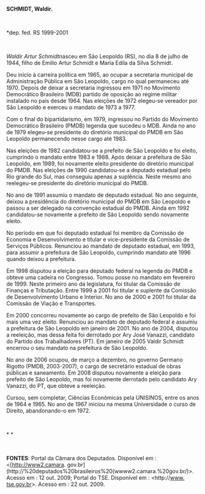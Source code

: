 **SCHMIDT, Waldir.**

 

\*dep. fed. RS 1999-2001

 

*Waldir Artur Schmidt*nasceu em São Leopoldo (RS), no dia 8 de julho de
1944, filho de Emilio Artur Schmidt e Maria Edila da Silva Schmidt.

Deu inicio à carreira política em 1965, ao ocupar a secretaria municipal
de Administração Pública em São Leopoldo, cargo no qual permaneceu até
1970. Depois de deixar a secretaria ingressou em 1971 no Movimento
Democrático Brasileiro (MDB) partido de oposição ao regime militar
instalado no país desde 1964. Nas eleições de 1972 elegeu-se vereador
por São Leopoldo e exerceu o mandato de 1973 a 1977.

Com o final do bipartidarismo, em 1979, ingressou no Partido do
Movimento Democrático Brasileiro (PMDB) legenda que sucedeu o MDB. Ainda
no ano de 1979 elegeu-se presidente do diretório municipal do PMDB em
São Leopoldo permanecendo nesse cargo até 1983.

Nas eleições de 1982 candidatou-se a prefeito de São Leopoldo e foi
eleito,  cumprindo o mandato entre 1983 e 1988. Após deixar a prefeitura
de São Leopoldo, em 1989, foi novamente eleito presidente do diretório
municipal do PMDB. Nas eleições de 1990 candidatou-se a deputado
estadual pelo Rio grande do Sul, mas conseguiu apenas a suplência. Neste
mesmo ano reelegeu-se presidente do diretório municipal do PMDB.

No ano de 1991 assumiu o mandato de deputado estadual. No ano seguinte,
deixou a presidência do diretório municipal do PMDB em São Leopoldo e
passou a ser delegado na convenção estadual do PMDB. Ainda em 1992
candidatou-se novamente a prefeito de São Leopoldo sendo novamente
eleito.

No período em que foi deputado estadual foi membro da Comissão de
Economia e Desenvolvimento e titular e vice-presidente da Comissão de
Serviços Públicos. Renunciou ao mandato de deputado estadual, em 1993,
para assumir a prefeitura de São Leopoldo, cumprindo mandato até 1996
quando deixou a prefeitura.

Em 1998 disputou a eleição para deputado federal na legenda do PMDB e
obteve uma cadeira no Congresso. Tomou posse no mandato em fevereiro de
1999. Neste primeiro ano da legislatura, foi titular da Comissão de
Finanças e Tributação. Entre 1999 a 2001 foi titular e suplente da
Comissão de Desenvolvimento Urbano e Interior. No ano de 2000 e 2001 foi
titular da Comissão de Viação e Transportes.

Em 2000 concorreu novamente ao cargo de prefeito de São Leopoldo e foi
mais uma vez eleito. Renunciou ao mandato de deputado federal e assumiu
a prefeitura de São Leopoldo em janeiro de 2001. No ano de 2004,
disputou a reeleição, mas dessa feita foi derrotado por Ary José
Vanazzi, candidato do Partido dos Trabalhadores (PT). Em janeiro de 2005
Valdir Schmidt encerrou o seu mandato na prefeitura de São Leopoldo.

No ano de 2006 ocupou, de março a dezembro, no governo Germano Rigotto
(PMDB, 2003-2007), o cargo de secretário estadual de obras públicas e
saneamento. Em 2008 disputou novamente a eleição para prefeito de São
Leopoldo, mas foi novamente derrotado pelo candidato Ary Vanazzi, do PT,
que obteve a reeleição.

Cursou, sem completar, Ciências Econômicas pela UNISINOS, entre os anos
de 1964 e 1965. No ano de 1967 iniciou na mesma Universidade o curso de
Direito, abandonando-o em 1972.

 

* *

 

**FONTES**: Portal da Câmara dos Deputados. Disponível em :
\<[http://www2.camara.
gov.br](http://%20deputados%20brasileiros%20(wwww2.camara.%20gov.br/)\>.
Acesso em : 12 out. 2009; Portal do TSE. Disponível em : \<http://[www.
tse.gov.br](http://www.tse.gov.br/)\>. Acesso em : 22 out. 2009.
